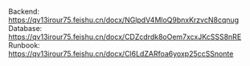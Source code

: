 
Backend: https://qv13irour75.feishu.cn/docx/NGlpdV4MloQ9bnxKrzvcN8cqnug
Database: https://qv13irour75.feishu.cn/docx/CDZcdrdk8oOem7xcxJKcSSS8nRE
Runbook: https://qv13irour75.feishu.cn/docx/Cl6LdZARfoa6yoxp25ccSSnonte

